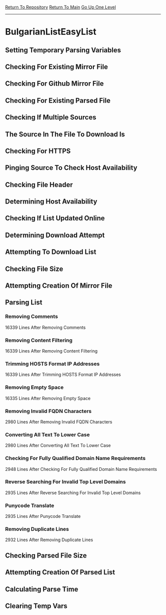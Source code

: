 [Return To Repository](https://github.com/deathbybandaid/piholeparser/)
[Return To Main](https://github.com/deathbybandaid/piholeparser/blob/master/RecentRunLogs/Mainlog.md)
[Go Up One Level](https://github.com/deathbybandaid/piholeparser/blob/master/RecentRunLogs/TopLevelScripts/30-Processing-External-Blacklists.md)
____________________________________
# BulgarianListEasyList
## Setting Temporary Parsing Variables
## Checking For Existing Mirror File
## Checking For Github Mirror File
## Checking For Existing Parsed File
## Checking If Multiple Sources
## The Source In The File To Download Is
## Checking For HTTPS
## Pinging Source To Check Host Availability
## Checking File Header
## Determining Host Availability
## Checking If List Updated Online
## Determining Download Attempt
## Attempting To Download List
## Checking File Size
## Attempting Creation Of Mirror File
## Parsing List
### Removing Comments
16339 Lines After Removing Comments
### Removing Content Filtering
16339 Lines After Removing Content Filtering
### Trimming HOSTS Format IP Addresses
16339 Lines After Trimming HOSTS Format IP Addresses
### Removing Empty Space
16335 Lines After Removing Empty Space
### Removing Invalid FQDN Characters
2980 Lines After Removing Invalid FQDN Characters
### Converting All Text To Lower Case
2980 Lines After Converting All Text To Lower Case
### Checking For Fully Qualified Domain Name Requirements
2948 Lines After Checking For Fully Qualified Domain Name Requirements
### Reverse Searching For Invalid Top Level Domains
2935 Lines After Reverse Searching For Invalid Top Level Domains
### Punycode Translate
2935 Lines After Punycode Translate
### Removing Duplicate Lines
2932 Lines After Removing Duplicate Lines
## Checking Parsed File Size
## Attempting Creation Of Parsed List
## Calculating Parse Time
## Clearing Temp Vars
